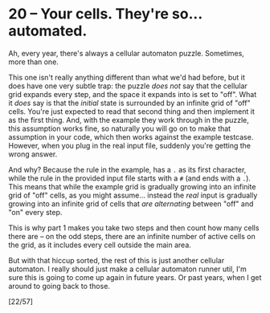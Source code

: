 # 20 &ndash; Your cells. They're so... automated.
Ah, every year, there's always a cellular automaton puzzle. Sometimes, more than one.

This one isn't really anything different than what we'd had before, but it does have one very subtle trap: the puzzle _does not_ say that the cellular grid expands every step, and the space it expands into is set to "off". What it _does_ say is that the _initial_ state is surrounded by an infinite grid of "off" cells. You're just expected to read that second thing and then implement it as the first thing. And, with the example they work through in the puzzle, this assumption works fine, so naturally you will go on to make that assumption in your code, which then works against the example testcase. However, when you plug in the real input file, suddenly you're getting the wrong answer.

And why? Because the rule in the example, has a `.` as its first character, while the rule in the provided input file starts with a `#` (and ends with a `.`). This means that while the example grid is gradually growing into an infinite grid of "off" cells, as you might assume... instead the _real_ input is gradually growing into an infinite grid of cells that _are alternating_ between "off" and "on" every step.

This is why part 1 makes you take two steps and then count how many cells there are &ndash; on the odd steps, there are an infinite number of active cells on the grid, as it includes every cell outside the main area.

But with that hiccup sorted, the rest of this is just another cellular automaton. I really should just make a cellular automaton runner util, I'm sure this is going to come up again in future years. Or past years, when I get around to going back to those.

[22/57]
